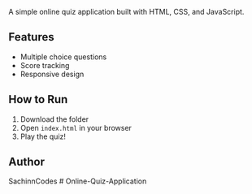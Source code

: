 

A simple online quiz application built with HTML, CSS, and JavaScript.

## Features
- Multiple choice questions
- Score tracking
- Responsive design

## How to Run
1. Download the folder
2. Open `index.html` in your browser
3. Play the quiz!

## Author
SachinnCodes
#   O n l i n e - Q u i z - A p p l i c a t i o n  
 